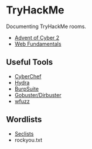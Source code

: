 # TryHackMe
Documenting TryHackMe rooms.

- [Advent of Cyber 2](Advent%20of%20Cyber%202)
- [Web Fundamentals](WebFundamentals.md)

## Useful Tools
- [CyberChef](https://gchq.github.io/CyberChef/)
- [Hydra](https://tools.kali.org/password-attacks/hydra)
- [BurpSuite](https://portswigger.net/burp)
- [Gobuster/Dirbuster](https://github.com/OJ/gobuster)
- [wfuzz](https://github.com/xmendez/wfuzz)

## Wordlists
- [Seclists](https://github.com/danielmiessler/SecLists)
- rockyou.txt
